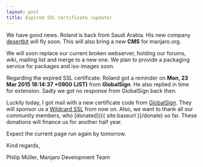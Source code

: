 ```yaml
---
layout: post
title: Expired SSL certificate (update)
---
```


We have good news. Roland is back from Saudi Arabia. His new company [desertbit](http://desertbit.com/) will fly soon. This will also bring a new **CMS** for manjaro.org.

We will soon replace our current broken webserver, holding our forums, wiki, mailing list and merge to a new one. We plan to provide a packaging service for packages and iso-images soon.

Regarding the expired SSL certificate: Roland got a reminder on **Mon, 23 Mar 2015 18:14:37 +0900 (JST)** from **GlobalSign**. He also replied in time for extension. Sadly we got no response from GlobalSign back then.

Luckily today, I got mail with a new certificate code from [GlobalSign](https://gcc.globalsign.com). They will sponsor us a [Wildcard SSL](https://www.globalsign.com/en/ssl/wildcard-ssl/) from now on. Also, we want to thank all our community members, who [donated]({{ site.baseurl }}/donate) so far. These donations will finance us for another half year.

Expect the current page run again by tomorrow.

Kind regards,

Philip Müller, Manjaro Development Team
